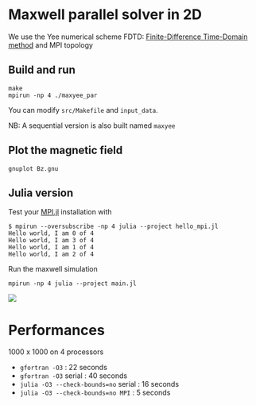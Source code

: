 # Maxwell parallel solver in 2D

We use the Yee numerical scheme FDTD: [Finite-Difference Time-Domain method](https://en.wikipedia.org/wiki/Finite-difference_time-domain_method) and MPI topology

## Build and run
```
make
mpirun -np 4 ./maxyee_par 
```
You can modify `src/Makefile` and `input_data`.

NB: A sequential version is also built named `maxyee`

## Plot the magnetic field

```
gnuplot Bz.gnu
```

## Julia version

Test your [MPI.jl](https://juliaparallel.github.io/MPI.jl/stable/installation/) installation with 

```
$ mpirun --oversubscribe -np 4 julia --project hello_mpi.jl
Hello world, I am 0 of 4
Hello world, I am 3 of 4
Hello world, I am 1 of 4
Hello world, I am 2 of 4
```

Run the maxwell simulation

```
mpirun -np 4 julia --project main.jl
```

![](bz_field.gif)

# Performances

1000 x 1000 on 4 processors 

- `gfortran -O3` : 22 seconds 
- `gfortran -O3` serial : 40 seconds 
- `julia -O3 --check-bounds=no` serial : 16 seconds
- `julia -O3 --check-bounds=no MPI` : 5 seconds
